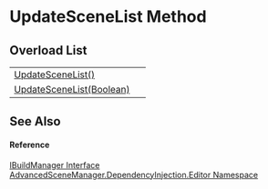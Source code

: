 # UpdateSceneList Method


## Overload List
<table>
<tr>
<td><a href="M_AdvancedSceneManager_DependencyInjection_Editor_IBuildManager_UpdateSceneList.md">UpdateSceneList()</a></td>
<td> </td></tr>
<tr>
<td><a href="M_AdvancedSceneManager_DependencyInjection_Editor_IBuildManager_UpdateSceneList_1.md">UpdateSceneList(Boolean)</a></td>
<td> </td></tr>
</table>

## See Also


#### Reference
<a href="T_AdvancedSceneManager_DependencyInjection_Editor_IBuildManager.md">IBuildManager Interface</a>  
<a href="N_AdvancedSceneManager_DependencyInjection_Editor.md">AdvancedSceneManager.DependencyInjection.Editor Namespace</a>  

